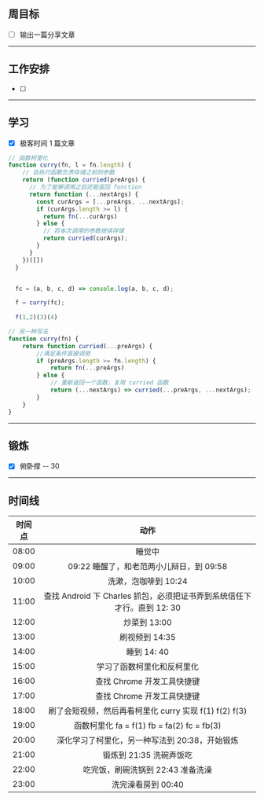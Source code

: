 ## 周目标

- [ ] 输出一篇分享文章

----

## 工作安排

- [ ] 

---

## 学习

- [x] 极客时间 1 篇文章

```js
// 函数柯里化
function curry(fn, l = fn.length) {
	// 自执行函数负责存储之前的参数
    return (function curried(preArgs) {
	  // 为了能够调用之后还能返回 function
      return function (...nextArgs) {
        const curArgs = [...preArgs, ...nextArgs];
        if (curArgs.length >= l) {
          return fn(...curArgs)
        } else {
		  // 将本次调用的参数继续存储
          return curried(curArgs);
        }
      }
    })([])
  }


  fc = (a, b, c, d) => console.log(a, b, c, d);

  f = curry(fc);
  
  f(1,2)(3)(4)

// 另一种写法
function curry(fn) {
	return function curried(...preArgs) {
		//满足条件直接调用
		if (preArgs.length >= fn.length) {
			return fn(...preArgs)
		} else {
			// 重新返回一个函数，复用 curried 函数
			return (...nextArgs) => curried(...preArgs, ...nextArgs);
		}
	}
}
```

-----

## 锻炼

- [x] 俯卧撑 -- 30

---

## 时间线

|时间点|动作|
|:---:|:---:|
|08:00|睡觉中|
|09:00|09:22 睡醒了，和老范两小儿辩日，到 09:58|
|10:00|洗漱，泡咖啡到 10:24|
|11:00|查找 Android 下 Charles 抓包，必须把证书弄到系统信任下才行。直到 12: 30|
|12:00|炒菜到 13:00|
|13:00|刷视频到 14:35|
|14:00|睡到 14: 40|
|15:00|学习了函数柯里化和反柯里化|
|16:00|查找 Chrome 开发工具快捷键|
|17:00|查找 Chrome 开发工具快捷键|
|18:00|刷了会短视频，然后再看柯里化 curry 实现 f(1) f(2) f(3)|
|19:00|函数柯里化 fa = f(1) fb = fa(2) fc = fb(3)|
|20:00|深化学习了柯里化，另一种写法到 20:38，开始锻炼|
|21:00|锻炼到 21:35 洗碗弄饭吃|
|22:00|吃完饭，刷碗洗锅到 22:43 准备洗澡|
|23:00|洗完澡看房到 00:40|
